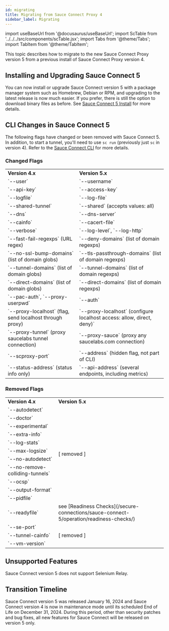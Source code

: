 ```yaml
---
id: migrating
title: Migrating from Sauce Connect Proxy 4
sidebar_label: Migrating
---
```


import useBaseUrl from '@docusaurus/useBaseUrl';
import ScTable from '../../../src/components/scTable.jsx';
import Tabs from '@theme/Tabs';
import TabItem from '@theme/TabItem';

This topic describes how to migrate to the new Sauce Connect Proxy version 5 from a previous install of Sauce Connect Proxy version 4.

## Installing and Upgrading Sauce Connect 5

You can now install or upgrade Sauce Connect version 5 with a package manager system such as Homebrew, Debian or RPM, and upgrading to the latest release is now much easier. If you prefer, there is still the option to download binary files as before. See [Sauce Connect 5 Install](/secure-connections/sauce-connect-5/installation/) for more details. 

## CLI Changes in Sauce Connect 5

The following flags have changed or been removed with Sauce Connect 5. In addition, to start a tunnel, you'll need to use `sc run` (previously just `sc` in version 4). Refer to the [Sauce Connect CLI](/dev/cli/sauce-connect-proxy) for more details.

### Changed Flags
<table>
  <tr>
    <td><strong>Version 4.x</strong></td>
    <td><strong>Version 5.x</strong></td>
  </tr>
  <tr>
    <td>`--user`</td>
    <td>`--username`</td>
  </tr>
  <tr>
    <td>`--api-key`</td>
    <td>`--access-key`</td>
  </tr>
  <tr>
    <td>`--logfile`</td><td>`--log-file`</td></tr>
  <tr>
    <td>`--shared-tunnel`</td>
    <td>`--shared` (accepts values: all)</td>
  </tr>
  <tr>
    <td>`--dns`</td>
    <td>`--dns-server`</td>
  </tr>
  <tr>
    <td>`--cainfo`</td>
    <td>`--cacert-file`</td>
  </tr>
  <tr>
    <td>`--verbose`</td>
    <td>`--log-level`, `--log-http`</td>
  </tr>
  <tr>
    <td>`--fast-fail-regexps` (URL regex)</td>
    <td>`--deny-domains` (list of domain regexps)</td>
  </tr>
  <tr>
    <td>`--no-ssl-bump-domains` (list of domain globs)</td>
    <td>`--tls-passthrough-domains` (list of domain regexps)</td>
  </tr>
  <tr>
    <td>`--tunnel-domains` (list of domain globs)</td>
    <td>`--tunnel-domains` (list of domain regexps)</td>
  </tr>
  <tr>
    <td>`--direct-domains` (list of domain globs)</td>
    <td>`--direct-domains` (list of domain regexps)</td>
  </tr>
  <tr>
    <td>`--pac-auth`, `--proxy-userpwd`</td>
    <td>`--auth`</td>
  </tr>
  <tr>
    <td>`--proxy-localhost` (flag, send localhost through proxy)</td>
    <td>`--proxy-localhost` (configure localhost access: allow, direct, deny)`</td></tr>
  <tr>
    <td>`--proxy-tunnel` (proxy saucelabs tunnel connection)</td>
    <td>`--proxy-sauce` (proxy any saucelabs.com connection)</td>
  </tr>
  <tr>
    <td>`--scproxy-port`</td>
    <td>`--address` (hidden flag, not part of CLI)</td>
  </tr>
  <tr>
    <td>`--status-address` (status info only)</td>
    <td>`--api-address` (several endpoints, including metrics)</td>
  </tr>
</table>

### Removed Flags
<table>
  <tr>
    <td><strong>Version 4.x</strong></td>
    <td><strong>Version 5.x</strong></td>
  </tr>
  <tr>
    <td>`--autodetect`</td>
    <td rowspan=11>[ removed ]</td>
  </tr>
  <tr>
    <td>`--doctor`</td>
  </tr>
  <tr>
    <td>`--experimental`</td>
  </tr>
  <tr>
    <td>`--extra-info`</td>
  </tr>
  <tr>
    <td>`--log-stats`</td>
  </tr>
  <tr>
    <td>`--max-logsize`</td>
  </tr>
  <tr>
    <td>`--no-autodetect`</td>
  </tr>
  <tr>
    <td>`--no-remove-colliding-tunnels`</td>
  </tr>
  <tr>
    <td>`--ocsp`</td>
  </tr>
  <tr>
    <td>`--output-format`</td>
  </tr>
  <tr>
    <td>`--pidfile`</td>
  </tr>
  <tr>
    <td>`--readyfile`</td>
    <td>see [Readiness Checks](/secure-connections/sauce-connect-5/operation/readiness-checks/)</td>
  </tr>
  <tr>
    <td>`--se-port`</td>
    <td rowspan=3>[ removed ]</td>
  </tr>
  <tr>
    <td>`--tunnel-cainfo`</td>
  </tr>
  <tr>
    <td>`--vm-version`</td>
  </tr>
</table>

## Unsupported Features

Sauce Connect version 5 does not support Selenium Relay.

## Transition Timeline

Sauce Connect version 5 was released January 16, 2024 and Sauce Connect version 4 is now in maintenance mode until its scheduled End of Life on December 31, 2024. During this period, other than security patches and bug fixes, all new features for Sauce Connect will be released on version 5 only.
